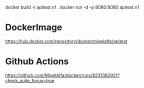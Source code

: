 docker build -t apitest:v1 .
docker run  -d -p 8080:8080 apitest:v1

# DockerImage
https://hub.docker.com/repository/docker/migelalfa/apitest

# Github Actions
https://github.com/MigelAlfa/docker/runs/8231382921?check_suite_focus=true
